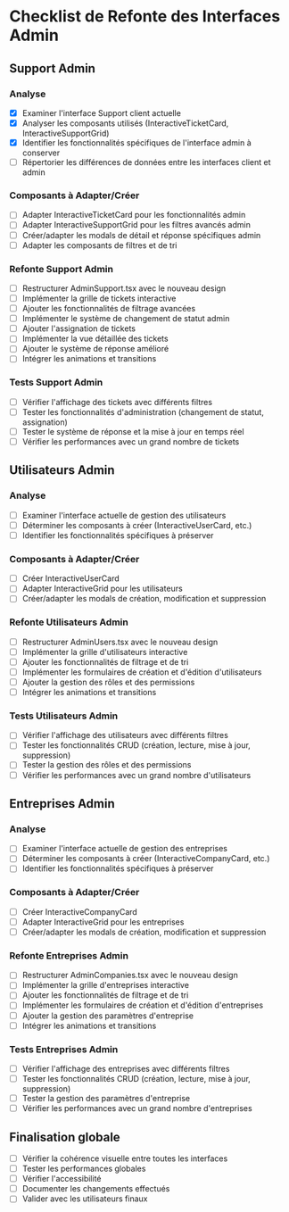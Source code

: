 # Checklist de Refonte des Interfaces Admin

## Support Admin

### Analyse
- [x] Examiner l'interface Support client actuelle
- [x] Analyser les composants utilisés (InteractiveTicketCard, InteractiveSupportGrid)
- [x] Identifier les fonctionnalités spécifiques de l'interface admin à conserver
- [ ] Répertorier les différences de données entre les interfaces client et admin

### Composants à Adapter/Créer
- [ ] Adapter InteractiveTicketCard pour les fonctionnalités admin
- [ ] Adapter InteractiveSupportGrid pour les filtres avancés admin
- [ ] Créer/adapter les modals de détail et réponse spécifiques admin
- [ ] Adapter les composants de filtres et de tri

### Refonte Support Admin
- [ ] Restructurer AdminSupport.tsx avec le nouveau design
- [ ] Implémenter la grille de tickets interactive
- [ ] Ajouter les fonctionnalités de filtrage avancées
- [ ] Implémenter le système de changement de statut admin
- [ ] Ajouter l'assignation de tickets
- [ ] Implémenter la vue détaillée des tickets
- [ ] Ajouter le système de réponse amélioré
- [ ] Intégrer les animations et transitions

### Tests Support Admin
- [ ] Vérifier l'affichage des tickets avec différents filtres
- [ ] Tester les fonctionnalités d'administration (changement de statut, assignation)
- [ ] Tester le système de réponse et la mise à jour en temps réel
- [ ] Vérifier les performances avec un grand nombre de tickets

## Utilisateurs Admin

### Analyse
- [ ] Examiner l'interface actuelle de gestion des utilisateurs
- [ ] Déterminer les composants à créer (InteractiveUserCard, etc.)
- [ ] Identifier les fonctionnalités spécifiques à préserver

### Composants à Adapter/Créer
- [ ] Créer InteractiveUserCard
- [ ] Adapter InteractiveGrid pour les utilisateurs
- [ ] Créer/adapter les modals de création, modification et suppression

### Refonte Utilisateurs Admin
- [ ] Restructurer AdminUsers.tsx avec le nouveau design
- [ ] Implémenter la grille d'utilisateurs interactive
- [ ] Ajouter les fonctionnalités de filtrage et de tri
- [ ] Implémenter les formulaires de création et d'édition d'utilisateurs
- [ ] Ajouter la gestion des rôles et des permissions
- [ ] Intégrer les animations et transitions

### Tests Utilisateurs Admin
- [ ] Vérifier l'affichage des utilisateurs avec différents filtres
- [ ] Tester les fonctionnalités CRUD (création, lecture, mise à jour, suppression)
- [ ] Tester la gestion des rôles et des permissions
- [ ] Vérifier les performances avec un grand nombre d'utilisateurs

## Entreprises Admin

### Analyse
- [ ] Examiner l'interface actuelle de gestion des entreprises
- [ ] Déterminer les composants à créer (InteractiveCompanyCard, etc.)
- [ ] Identifier les fonctionnalités spécifiques à préserver

### Composants à Adapter/Créer
- [ ] Créer InteractiveCompanyCard
- [ ] Adapter InteractiveGrid pour les entreprises
- [ ] Créer/adapter les modals de création, modification et suppression

### Refonte Entreprises Admin
- [ ] Restructurer AdminCompanies.tsx avec le nouveau design
- [ ] Implémenter la grille d'entreprises interactive
- [ ] Ajouter les fonctionnalités de filtrage et de tri
- [ ] Implémenter les formulaires de création et d'édition d'entreprises
- [ ] Ajouter la gestion des paramètres d'entreprise
- [ ] Intégrer les animations et transitions

### Tests Entreprises Admin
- [ ] Vérifier l'affichage des entreprises avec différents filtres
- [ ] Tester les fonctionnalités CRUD (création, lecture, mise à jour, suppression)
- [ ] Tester la gestion des paramètres d'entreprise
- [ ] Vérifier les performances avec un grand nombre d'entreprises

## Finalisation globale
- [ ] Vérifier la cohérence visuelle entre toutes les interfaces
- [ ] Tester les performances globales
- [ ] Vérifier l'accessibilité
- [ ] Documenter les changements effectués
- [ ] Valider avec les utilisateurs finaux
